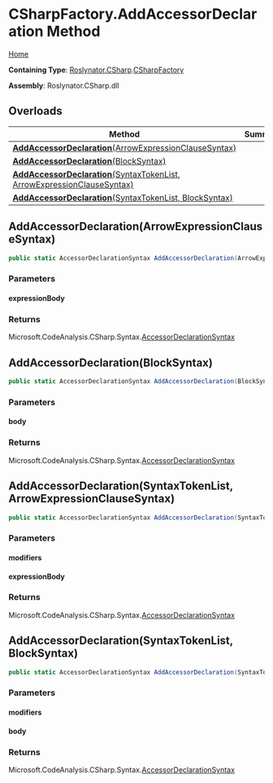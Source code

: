 # CSharpFactory\.AddAccessorDeclaration Method

[Home](../../../../README.md)

**Containing Type**: [Roslynator.CSharp](../../README.md)\.[CSharpFactory](../README.md)

**Assembly**: Roslynator\.CSharp\.dll

## Overloads

| Method | Summary |
| ------ | ------- |
| [**AddAccessorDeclaration**(ArrowExpressionClauseSyntax)](#Roslynator_CSharp_CSharpFactory_AddAccessorDeclaration_Microsoft_CodeAnalysis_CSharp_Syntax_ArrowExpressionClauseSyntax_) | |
| [**AddAccessorDeclaration**(BlockSyntax)](#Roslynator_CSharp_CSharpFactory_AddAccessorDeclaration_Microsoft_CodeAnalysis_CSharp_Syntax_BlockSyntax_) | |
| [**AddAccessorDeclaration**(SyntaxTokenList, ArrowExpressionClauseSyntax)](#Roslynator_CSharp_CSharpFactory_AddAccessorDeclaration_Microsoft_CodeAnalysis_SyntaxTokenList_Microsoft_CodeAnalysis_CSharp_Syntax_ArrowExpressionClauseSyntax_) | |
| [**AddAccessorDeclaration**(SyntaxTokenList, BlockSyntax)](#Roslynator_CSharp_CSharpFactory_AddAccessorDeclaration_Microsoft_CodeAnalysis_SyntaxTokenList_Microsoft_CodeAnalysis_CSharp_Syntax_BlockSyntax_) | |

## AddAccessorDeclaration\(ArrowExpressionClauseSyntax\)<a name="Roslynator_CSharp_CSharpFactory_AddAccessorDeclaration_Microsoft_CodeAnalysis_CSharp_Syntax_ArrowExpressionClauseSyntax_"></a>

```csharp
public static AccessorDeclarationSyntax AddAccessorDeclaration(ArrowExpressionClauseSyntax expressionBody)
```

### Parameters

#### expressionBody

### Returns

Microsoft\.CodeAnalysis\.CSharp\.Syntax\.[AccessorDeclarationSyntax](https://docs.microsoft.com/en-us/dotnet/api/microsoft.codeanalysis.csharp.syntax.accessordeclarationsyntax)

## AddAccessorDeclaration\(BlockSyntax\)<a name="Roslynator_CSharp_CSharpFactory_AddAccessorDeclaration_Microsoft_CodeAnalysis_CSharp_Syntax_BlockSyntax_"></a>

```csharp
public static AccessorDeclarationSyntax AddAccessorDeclaration(BlockSyntax body)
```

### Parameters

#### body

### Returns

Microsoft\.CodeAnalysis\.CSharp\.Syntax\.[AccessorDeclarationSyntax](https://docs.microsoft.com/en-us/dotnet/api/microsoft.codeanalysis.csharp.syntax.accessordeclarationsyntax)

## AddAccessorDeclaration\(SyntaxTokenList, ArrowExpressionClauseSyntax\)<a name="Roslynator_CSharp_CSharpFactory_AddAccessorDeclaration_Microsoft_CodeAnalysis_SyntaxTokenList_Microsoft_CodeAnalysis_CSharp_Syntax_ArrowExpressionClauseSyntax_"></a>

```csharp
public static AccessorDeclarationSyntax AddAccessorDeclaration(SyntaxTokenList modifiers, ArrowExpressionClauseSyntax expressionBody)
```

### Parameters

#### modifiers

#### expressionBody

### Returns

Microsoft\.CodeAnalysis\.CSharp\.Syntax\.[AccessorDeclarationSyntax](https://docs.microsoft.com/en-us/dotnet/api/microsoft.codeanalysis.csharp.syntax.accessordeclarationsyntax)

## AddAccessorDeclaration\(SyntaxTokenList, BlockSyntax\)<a name="Roslynator_CSharp_CSharpFactory_AddAccessorDeclaration_Microsoft_CodeAnalysis_SyntaxTokenList_Microsoft_CodeAnalysis_CSharp_Syntax_BlockSyntax_"></a>

```csharp
public static AccessorDeclarationSyntax AddAccessorDeclaration(SyntaxTokenList modifiers, BlockSyntax body)
```

### Parameters

#### modifiers

#### body

### Returns

Microsoft\.CodeAnalysis\.CSharp\.Syntax\.[AccessorDeclarationSyntax](https://docs.microsoft.com/en-us/dotnet/api/microsoft.codeanalysis.csharp.syntax.accessordeclarationsyntax)

